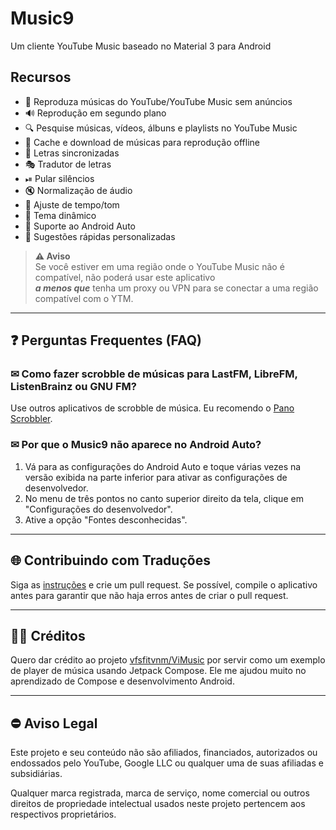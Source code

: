 # Music9

Um cliente YouTube Music baseado no Material 3 para Android

## Recursos

- 🎵 Reproduza músicas do YouTube/YouTube Music sem anúncios
- 🔊 Reprodução em segundo plano
- 🔍 Pesquise músicas, vídeos, álbuns e playlists no YouTube Music
- 💾 Cache e download de músicas para reprodução offline
- 🎤 Letras sincronizadas
- 🎭 Tradutor de letras
- ⏯ Pular silêncios
- 🔇 Normalização de áudio
- 🔄 Ajuste de tempo/tom
- 🌟 Tema dinâmico
- 🚗 Suporte ao Android Auto
- 🔹 Sugestões rápidas personalizadas

> **⚠ Aviso**  
> Se você estiver em uma região onde o YouTube Music não é compatível, não poderá usar este aplicativo  
> ***a menos que*** tenha um proxy ou VPN para se conectar a uma região compatível com o YTM.

---

## ❓ Perguntas Frequentes (FAQ)

### ✉ Como fazer scrobble de músicas para LastFM, LibreFM, ListenBrainz ou GNU FM?

Use outros aplicativos de scrobble de música. Eu recomendo o [Pano Scrobbler](https://play.google.com/store/apps/details?id=com.arn.scrobble).

### ✉ Por que o Music9 não aparece no Android Auto?

1. Vá para as configurações do Android Auto e toque várias vezes na versão exibida na parte inferior para ativar as configurações de desenvolvedor.
2. No menu de três pontos no canto superior direito da tela, clique em "Configurações do desenvolvedor".
3. Ative a opção "Fontes desconhecidas".

---

## 🌐 Contribuindo com Traduções

Siga as [instruções](https://developer.android.com/guide/topics/resources/localization) e crie um pull request. Se possível, compile o aplicativo antes para garantir que não haja erros antes de criar o pull request.

---

## 👨‍💻 Créditos

Quero dar crédito ao projeto [vfsfitvnm/ViMusic](https://github.com/vfsfitvnm/ViMusic) por servir como um exemplo de player de música usando Jetpack Compose. Ele me ajudou muito no aprendizado de Compose e desenvolvimento Android.

---

## ⛔ Aviso Legal

Este projeto e seu conteúdo não são afiliados, financiados, autorizados ou endossados pelo YouTube, Google LLC ou qualquer uma de suas afiliadas e subsidiárias.

Qualquer marca registrada, marca de serviço, nome comercial ou outros direitos de propriedade intelectual usados neste projeto pertencem aos respectivos proprietários.


